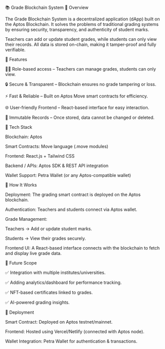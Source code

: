 📚 Grade Blockchain System
🔹 Overview

The Grade Blockchain System is a decentralized application (dApp) built on the Aptos Blockchain. It solves the problems of traditional grading systems by ensuring security, transparency, and authenticity of student marks.

Teachers can add or update student grades, while students can only view their records. All data is stored on-chain, making it tamper-proof and fully verifiable.

🔹 Features

🧑‍🏫 Role-based access – Teachers can manage grades, students can only view.

🔒 Secure & Transparent – Blockchain ensures no grade tampering or loss.

⚡ Fast & Reliable – Built on Aptos Move smart contracts for efficiency.

🌐 User-friendly Frontend – React-based interface for easy interaction.

📖 Immutable Records – Once stored, data cannot be changed or deleted.

🔹 Tech Stack

Blockchain: Aptos

Smart Contracts: Move language (.move modules)

Frontend: React.js + Tailwind CSS

Backend / APIs: Aptos SDK & REST API integration

Wallet Support: Petra Wallet (or any Aptos-compatible wallet)

🔹 How It Works

Deployment: The grading smart contract is deployed on the Aptos blockchain.

Authentication: Teachers and students connect via Aptos wallet.

Grade Management:

Teachers → Add or update student marks.

Students → View their grades securely.

Frontend UI: A React-based interface connects with the blockchain to fetch and display live grade data.

🔹 Future Scope

✅ Integration with multiple institutes/universities.

✅ Adding analytics/dashboard for performance tracking.

✅ NFT-based certificates linked to grades.

✅ AI-powered grading insights.

🔹 Deployment

Smart Contract: Deployed on Aptos testnet/mainnet.

Frontend: Hosted using Vercel/Netlify (connected with Aptos node).

Wallet Integration: Petra Wallet for authentication & transactions.
